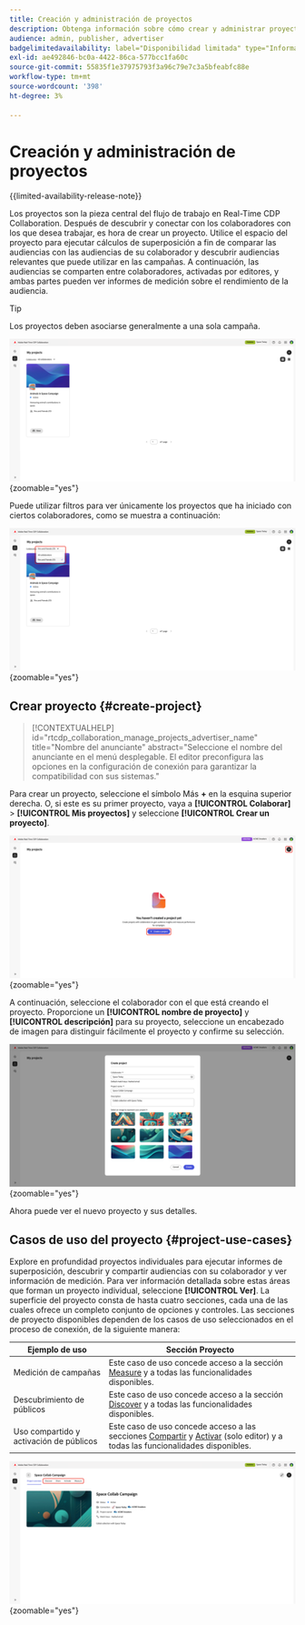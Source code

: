 ```yaml
---
title: Creación y administración de proyectos
description: Obtenga información sobre cómo crear y administrar proyectos en Adobe Real-Time CDP Collaboration
audience: admin, publisher, advertiser
badgelimitedavailability: label="Disponibilidad limitada" type="Informative" url="https://helpx.adobe.com/legal/product-descriptions/real-time-customer-data-platform-collaboration.html newtab=true"
exl-id: ae492846-bc0a-4422-86ca-577bcc1fa60c
source-git-commit: 55835f1e37975793f3a96c79e7c3a5bfeabfc88e
workflow-type: tm+mt
source-wordcount: '398'
ht-degree: 3%

---
```


# Creación y administración de proyectos

{{limited-availability-release-note}}

Los proyectos son la pieza central del flujo de trabajo en Real-Time CDP Collaboration. Después de descubrir y conectar con los colaboradores con los que desea trabajar, es hora de crear un proyecto. Utilice el espacio del proyecto para ejecutar cálculos de superposición a fin de comparar las audiencias con las audiencias de su colaborador y descubrir audiencias relevantes que puede utilizar en las campañas. A continuación, las audiencias se comparten entre colaboradores, activadas por editores, y ambas partes pueden ver informes de medición sobre el rendimiento de la audiencia.

>[!TIP]
>
>Los proyectos deben asociarse generalmente a una sola campaña.

![Vista de todos los proyectos sin filtrar.](/help/assets/collaborate/manage-view-projects/projects-overview-page.png){zoomable="yes"}

Puede utilizar filtros para ver únicamente los proyectos que ha iniciado con ciertos colaboradores, como se muestra a continuación:

![Vista filtrada de proyectos con un solo colaborador.](/help/assets/collaborate/manage-view-projects/filtered-project-view.png){zoomable="yes"}

## Crear proyecto {#create-project}

>[!CONTEXTUALHELP]
>id="rtcdp_collaboration_manage_projects_advertiser_name"
>title="Nombre del anunciante"
>abstract="Seleccione el nombre del anunciante en el menú desplegable. El editor preconfigura las opciones en la configuración de conexión para garantizar la compatibilidad con sus sistemas."

Para crear un proyecto, seleccione el símbolo Más **+** en la esquina superior derecha. O, si este es su primer proyecto, vaya a **[!UICONTROL Colaborar]** > **[!UICONTROL Mis proyectos]** y seleccione **[!UICONTROL Crear un proyecto]**.

![Seleccione el símbolo más o cree un proyecto para configurar un nuevo proyecto.](/help/assets/collaborate/manage-view-projects/create-project.png){zoomable="yes"}

A continuación, seleccione el colaborador con el que está creando el proyecto. Proporcione un **[!UICONTROL nombre de proyecto]** y **[!UICONTROL descripción]** para su proyecto, seleccione un encabezado de imagen para distinguir fácilmente el proyecto y confirme su selección.

![Opciones requeridas para configurar un nuevo proyecto](/help/assets/collaborate/manage-view-projects/create-project-required-info.png){zoomable="yes"}

Ahora puede ver el nuevo proyecto y sus detalles.

## Casos de uso del proyecto {#project-use-cases}

Explore en profundidad proyectos individuales para ejecutar informes de superposición, descubrir y compartir audiencias con su colaborador y ver información de medición. Para ver información detallada sobre estas áreas que forman un proyecto individual, seleccione **[!UICONTROL Ver]**. La superficie del proyecto consta de hasta cuatro secciones, cada una de las cuales ofrece un completo conjunto de opciones y controles. Las secciones de proyecto disponibles dependen de los casos de uso seleccionados en el proceso de conexión, de la siguiente manera:

| Ejemplo de uso | Sección Proyecto |
| --- | --- |
| Medición de campañas | Este caso de uso concede acceso a la sección [Measure](/help/guide/collaborate/measure.md) y a todas las funcionalidades disponibles. |
| Descubrimiento de públicos | Este caso de uso concede acceso a la sección [Discover](/help/guide/collaborate/discover.md) y a todas las funcionalidades disponibles. |
| Uso compartido y activación de públicos | Este caso de uso concede acceso a las secciones [Compartir](/help/guide/collaborate/share.md) y [Activar](/help/guide/collaborate/activate.md) (solo editor) y a todas las funcionalidades disponibles. |

![Vista de proyecto con las secciones disponibles resaltadas.](/help/assets/collaborate/manage-view-projects/project-sections.png){zoomable="yes"}

